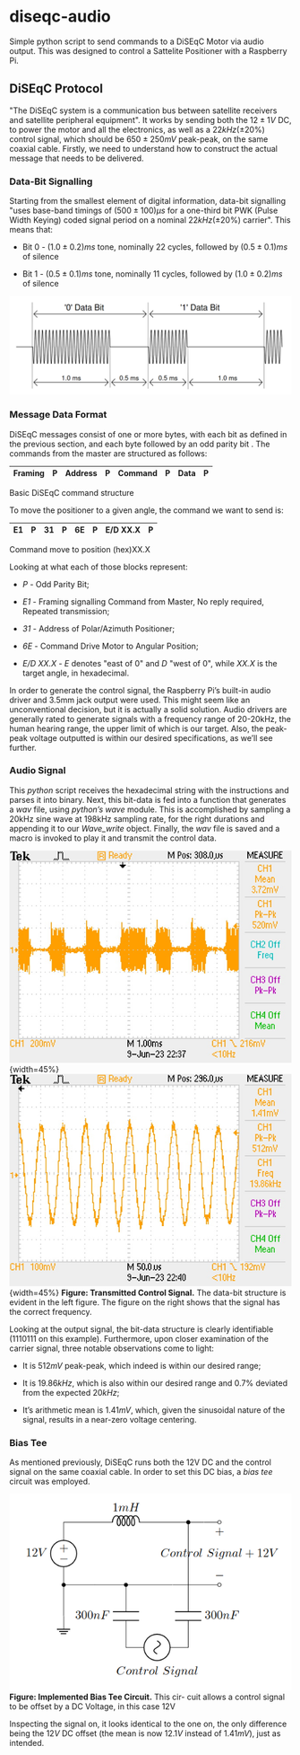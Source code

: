 # diseqc-audio

Simple python script to send commands to a DiSEqC Motor via audio output. This was designed to control a Sattelite Positioner with a Raspberry Pi.

## DiSEqC Protocol

"The DiSEqC system is a communication bus between satellite receivers and
satellite peripheral equipment".
It works by sending both the $12\pm1V$ DC, to power the motor and all the electronics, as well as a $`22 kHz (\pm 20 \% )`$ control signal, which should be $650 \pm 250 mV$ peak-peak, on the same coaxial cable. Firstly, we need to understand how to construct the actual message that needs to be delivered.

### Data-Bit Signalling

Starting from the smallest element of digital information, data-bit signalling "uses base-band timings of $(500\pm100)\mu s$ for a one-third bit PWK (Pulse Width Keying) coded signal period on a nominal $`22 kHz (\pm 20\%)`$ carrier". This means that:

- Bit 0 - $(1.0\pm0.2)ms$ tone, nominally 22 cycles, followed by $(0.5\pm0.1)ms$ of silence

- Bit 1 - $(0.5\pm0.1)ms$ tone, nominally 11 cycles, followed by $(1.0\pm0.2)ms$ of silence

![DiSEqC Modulation Scheme](./images/diseqc_modulation.png)

### Message Data Format

DiSEqC messages consist of one or more bytes, with each bit as defined
in the previous section, and each byte followed by an odd parity bit .
The commands from the master are structured as follows:

<div id="tab:command">

| Framing | P   | Address | P   | Command | P   | Data | P   |
| :------ | :-- | :------ | :-- | :------ | :-- | :--- | :-- |

Basic DiSEqC command structure

</div>

To move the positioner to a given angle, the command we want to send is:

<div id="tab:diseqcmove">

| E1  | P   | 31  | P   | 6E  | P   | E/D XX.X | P   |
| :-- | :-- | :-- | :-- | :-- | :-- | :------- | :-- |

Command move to position (hex)XX.X

</div>

Looking at what each of those blocks represent:

- _P_ - Odd Parity Bit;

- _E1_ - Framing signalling Command from Master, No reply required,
  Repeated transmission;

- _31_ - Address of Polar/Azimuth Positioner;

- _6E_ - Command Drive Motor to Angular Position;

- _E/D XX.X_ - _E_ denotes "east of 0" and _D_ "west of 0", while
  _XX.X_ is the target angle, in hexadecimal.

In order to generate the control signal, the Raspberry Pi’s built-in
audio driver and 3.5mm jack output were used. This might seem like an
unconventional decision, but it is actually a solid solution. Audio
drivers are generally rated to generate signals with a frequency range
of 20-20kHz, the human hearing range, the upper limit of which is our
target. Also, the peak-peak voltage outputted is within our desired
specifications, as we’ll see further.

### Audio Signal

This _python_ script receives the hexadecimal string with the
instructions and parses it into binary. Next, this bit-data
is fed into a function that generates a _wav_ file, using _python’s
wave_ module. This is accomplished by sampling a 20kHz sine wave at
198kHz sampling rate, for the right durations and appending it to our _Wave_write_
object. Finally, the _wav_ file is saved and a macro is invoked to play
it and transmit the control data.

![Section of the Signal.](./images/osc0V.JPG){width=45%}
![Close Up of The Signal.](./images/osc0V+.JPG){width=45%}
**Figure: Transmitted Control Signal.** The data-bit structure is evident in the left figure. The figure on the right shows that the signal has the correct frequency.

Looking at the output signal, the bit-data structure is
clearly identifiable (1110111 on this example). Furthermore, upon closer
examination of the carrier signal, three notable
observations come to light:

- It is $512mV$ peak-peak, which indeed is within our desired range;

- It is $19.86kHz$, which is also within our desired range and 0.7%
  deviated from the expected $20kHz$;

- It’s arithmetic mean is $1.41mV$, which, given the sinusoidal
  nature of the signal, results in a near-zero voltage centering.

### Bias Tee

As mentioned previously, DiSEqC runs both the 12V DC and the control
signal on the same coaxial cable. In order to set this DC bias, a _bias
tee_ circuit was employed.

![Bias Tee Circuit](./images/biastee.png)
**Figure: Implemented Bias Tee Circuit.** This cir-
cuit allows a control signal to be offset by a DC
Voltage, in this case 12V

Inspecting the signal on, it looks identical to the
one on, the only difference being
the $12V$ DC offset (the mean is now $12.1V$ instead of $1.41mV$),
just as intended.
